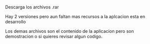 Descarga los archivos .rar 

Hay 2 versiones pero aun faltan mas recursos a la aplcacion esta en desarrollo

Los demas archivos son el contenido de la aplicacion pero son demostracion o si quieres revisar algun codigo.

